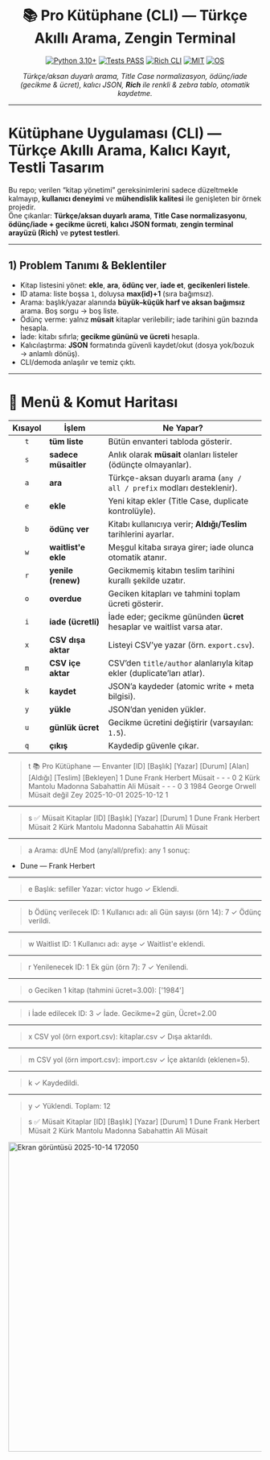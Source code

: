 <!-- Banner / Kapak -->
<p align="center">

</p>

<h1 align="center">📚 Pro Kütüphane (CLI) — Türkçe Akıllı Arama, Zengin Terminal</h1>

<p align="center">
  <a href="https://www.python.org/"><img src="https://img.shields.io/badge/Python-3.10%2B-3776AB?logo=python&logoColor=white" alt="Python 3.10+"></a>
  <a href="#"><img src="https://img.shields.io/badge/Tests-PASS-28a745?logo=pytest&logoColor=white" alt="Tests PASS"></a>
  <a href="#"><img src="https://img.shields.io/badge/CLI-Rich-6f42c1?logo=readme&logoColor=white" alt="Rich CLI"></a>
  <a href="#"><img src="https://img.shields.io/badge/License-MIT-yellow.svg" alt="MIT"></a>
  <a href="#"><img src="https://img.shields.io/badge/OS-Windows%20%7C%20macOS%20%7C%20Linux-informational" alt="OS"></a>
</p>

<p align="center">
  <i>Türkçe/aksan duyarlı arama, Title Case normalizasyon, ödünç/iade (gecikme & ücret), kalıcı JSON, <b>Rich</b> ile renkli & zebra tablo, otomatik kaydetme.</i>
</p>

---
# Kütüphane Uygulaması (CLI) — Türkçe Akıllı Arama, Kalıcı Kayıt, Testli Tasarım

Bu repo; verilen “kitap yönetimi” gereksinimlerini sadece düzeltmekle kalmayıp, **kullanıcı deneyimi** ve **mühendislik kalitesi** ile genişleten bir örnek projedir.  
Öne çıkanlar: **Türkçe/aksan duyarlı arama**, **Title Case normalizasyonu**, **ödünç/iade + gecikme ücreti**, **kalıcı JSON formatı**, **zengin terminal arayüzü (Rich)** ve **pytest testleri**.

---


## 1) Problem Tanımı & Beklentiler

- Kitap listesini yönet: **ekle**, **ara**, **ödünç ver**, **iade et**, **gecikenleri listele**.
- ID atama: liste boşsa `1`, doluysa **max(id)+1** (sıra bağımsız).
- Arama: başlık/yazar alanında **büyük–küçük harf ve aksan bağımsız** arama. Boş sorgu → boş liste.
- Ödünç verme: yalnız **müsait** kitaplar verilebilir; iade tarihini gün bazında hesapla.
- İade: kitabı sıfırla; **gecikme gününü ve ücreti** hesapla.
- Kalıcılaştırma: **JSON** formatında güvenli kaydet/okut (dosya yok/bozuk → anlamlı dönüş).
- CLI/demoda anlaşılır ve temiz çıktı.

---


# 🧭 Menü & Komut Haritası

| Kısayol | İşlem                | Ne Yapar?                                                              |
| :-----: | -------------------- | ---------------------------------------------------------------------- |
|   `t`   | **tüm liste**        | Bütün envanteri tabloda gösterir.                                      |
|   `s`   | **sadece müsaitler** | Anlık olarak **müsait** olanları listeler (ödünçte olmayanlar).        |
|   `a`   | **ara**              | Türkçe-aksan duyarlı arama (`any / all / prefix` modları desteklenir). |
|   `e`   | **ekle**             | Yeni kitap ekler (Title Case, duplicate kontrolüyle).                  |
|   `b`   | **ödünç ver**        | Kitabı kullanıcıya verir; **Aldığı/Teslim** tarihlerini ayarlar.       |
|   `w`   | **waitlist'e ekle**  | Meşgul kitaba sıraya girer; iade olunca otomatik atanır.               |
|   `r`   | **yenile (renew)**   | Gecikmemiş kitabın teslim tarihini kurallı şekilde uzatır.             |
|   `o`   | **overdue**          | Geciken kitapları ve tahmini toplam ücreti gösterir.                   |
|   `i`   | **iade (ücretli)**   | İade eder; gecikme gününden **ücret** hesaplar ve waitlist varsa atar. |
|   `x`   | **CSV dışa aktar**   | Listeyi CSV’ye yazar (örn. `export.csv`).                              |
|   `m`   | **CSV içe aktar**    | CSV’den `title/author` alanlarıyla kitap ekler (duplicate’ları atlar). |
|   `k`   | **kaydet**           | JSON’a kaydeder (atomic write + meta bilgisi).                         |
|   `y`   | **yükle**            | JSON’dan yeniden yükler.                                               |
|   `u`   | **günlük ücret**     | Gecikme ücretini değiştirir (varsayılan: `1.5`).                       |
|   `q`   | **çıkış**            | Kaydedip güvenle çıkar.                                                |





> t
📚 Pro Kütüphane — Envanter
[ID] [Başlık]                 [Yazar]             [Durum]        [Alan]  [Aldığı]     [Teslim]     [Bekleyen]
  1  Dune                     Frank Herbert       Müsait          -       -            -            0
  2  Kürk Mantolu Madonna     Sabahattin Ali      Müsait          -       -            -            0
  3  1984                     George Orwell       Müsait değil    Zey     2025-10-01   2025-10-12   1


-------------------------------------------------------------------

> s
✅ Müsait Kitaplar
[ID] [Başlık]                 [Yazar]             [Durum]
  1  Dune                     Frank Herbert       Müsait
  2  Kürk Mantolu Madonna     Sabahattin Ali      Müsait

-------------------------------------------------------------------

> a
Arama: dUnE
Mod (any/all/prefix): any
1 sonuç:
 - Dune — Frank Herbert
--------------------------------------------------------------------

> e
Başlık: sefiller
Yazar: victor hugo
✓ Eklendi.
--------------------------------------------------------------------

> b
Ödünç verilecek ID: 1
Kullanıcı adı: ali
Gün sayısı (örn 14): 7
✓ Ödünç verildi.
--------------------------------------------------------------------

> w
Waitlist ID: 1
Kullanıcı adı: ayşe
✓ Waitlist'e eklendi.
-------------------------------------------------------------------

> r
Yenilenecek ID: 1
Ek gün (örn 7): 7
✓ Yenilendi.
-------------------------------------------------------------------

> o
Geciken 1 kitap (tahmini ücret=3.00): ['1984']
-------------------------------------------------------------------

> i
İade edilecek ID: 3
✓ İade. Gecikme=2 gün, Ücret=2.00
-------------------------------------------------------------------

> x
CSV yol (örn export.csv): kitaplar.csv
✓ Dışa aktarıldı.
-------------------------------------------------------------------

> m
CSV yol (örn import.csv): import.csv
✓ İçe aktarıldı (eklenen=5).
------------------------------------------------------------------

> k
✓ Kaydedildi.
-----------------------------------------------------------------

> y
✓ Yüklendi. Toplam: 12






> s
✅ Müsait Kitaplar
[ID] [Başlık]                 [Yazar]            [Durum]
  1   Dune                    Frank Herbert      Müsait
  2   Kürk Mantolu Madonna    Sabahattin Ali     Müsait



<img width="1699" height="615" alt="Ekran görüntüsü 2025-10-14 172050" src="https://github.com/user-attachments/assets/232e3ee4-09de-499d-bec1-a918a851928d" />
